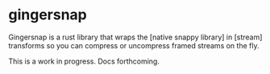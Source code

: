 # gingersnap

Gingersnap is a rust library that wraps the [native snappy library] in [stream] transforms so you can compress or uncompress framed streams on the fly.

This is a work in progress. Docs forthcoming.
